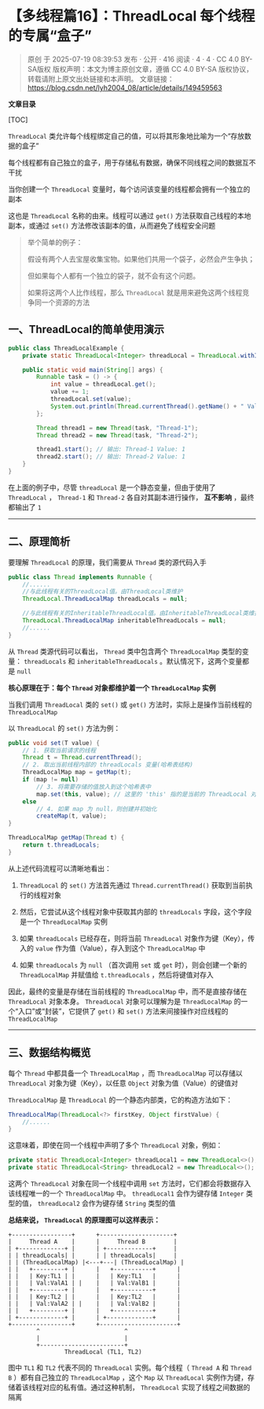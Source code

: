 # 【多线程篇16】：ThreadLocal 每个线程的专属“盒子”

> 原创 于 2025-07-19 08:39:53 发布 · 公开 · 416 阅读 · 4 · 4 · CC 4.0 BY-SA版权 版权声明：本文为博主原创文章，遵循 CC 4.0 BY-SA 版权协议，转载请附上原文出处链接和本声明。
> 文章链接：https://blog.csdn.net/lyh2004_08/article/details/149459563

**文章目录**

[TOC]


`ThreadLocal` 类允许每个线程绑定自己的值，可以将其形象地比喻为一个“存放数据的盒子”

每个线程都有自己独立的盒子，用于存储私有数据，确保不同线程之间的数据互不干扰

当你创建一个 `ThreadLocal` 变量时，每个访问该变量的线程都会拥有一个独立的副本

这也是 `ThreadLocal` 名称的由来。线程可以通过 `get()` 方法获取自己线程的本地副本，或通过 `set()` 方法修改该副本的值，从而避免了线程安全问题

> 举个简单的例子：
> 
> 假设有两个人去宝屋收集宝物。如果他们共用一个袋子，必然会产生争执；
> 
> 但如果每个人都有一个独立的袋子，就不会有这个问题。
> 
> 如果将这两个人比作线程，那么 `ThreadLocal` 就是用来避免这两个线程竞争同一个资源的方法

## 一、ThreadLocal的简单使用演示

```java
public class ThreadLocalExample {
    private static ThreadLocal<Integer> threadLocal = ThreadLocal.withInitial(() -> 0);

    public static void main(String[] args) {
        Runnable task = () -> {
            int value = threadLocal.get();
            value += 1;
            threadLocal.set(value);
            System.out.println(Thread.currentThread().getName() + " Value: " + threadLocal.get());
        };

        Thread thread1 = new Thread(task, "Thread-1");
        Thread thread2 = new Thread(task, "Thread-2");

        thread1.start(); // 输出: Thread-1 Value: 1
        thread2.start(); // 输出: Thread-2 Value: 1
    }
}
```

在上面的例子中，尽管 `threadLocal` 是一个静态变量，但由于使用了 `ThreadLocal` ， `Thread-1` 和 `Thread-2` 各自对其副本进行操作， **互不影响** ，最终都输出了 `1` 

---

## 二、原理简析

要理解 `ThreadLocal` 的原理，我们需要从 `Thread` 类的源代码入手

```java
public class Thread implements Runnable {
    //......
    //与此线程有关的ThreadLocal值。由ThreadLocal类维护
    ThreadLocal.ThreadLocalMap threadLocals = null;

    //与此线程有关的InheritableThreadLocal值。由InheritableThreadLocal类维护
    ThreadLocal.ThreadLocalMap inheritableThreadLocals = null;
    //......
}
```

从 `Thread` 类源代码可以看出， `Thread` 类中包含两个 `ThreadLocalMap` 类型的变量： `threadLocals` 和 `inheritableThreadLocals` 。默认情况下，这两个变量都是 `null` 

**核心原理在于：每个 `Thread` 对象都维护着一个 `ThreadLocalMap` 实例** 

当我们调用 `ThreadLocal` 类的 `set()` 或 `get()` 方法时，实际上是操作当前线程的 `ThreadLocalMap` 

以 `ThreadLocal` 的 `set()` 方法为例：

```java
public void set(T value) {
    // 1. 获取当前请求的线程
    Thread t = Thread.currentThread();
    // 2. 取出当前线程内部的 threadLocals 变量(哈希表结构)
    ThreadLocalMap map = getMap(t);
    if (map != null)
        // 3. 将需要存储的值放入到这个哈希表中
        map.set(this, value); // 这里的 'this' 指的是当前的 ThreadLocal 对象
    else
        // 4. 如果 map 为 null，则创建并初始化
        createMap(t, value);
}

ThreadLocalMap getMap(Thread t) {
    return t.threadLocals;
}
```

从上述代码流程可以清晰地看出：

1.  `ThreadLocal` 的 `set()` 方法首先通过 `Thread.currentThread()` 获取到当前执行的线程对象

2. 然后，它尝试从这个线程对象中获取其内部的 `threadLocals` 字段，这个字段是一个 `ThreadLocalMap` 实例

3. 如果 `threadLocals` 已经存在，则将当前 `ThreadLocal` 对象作为键（Key），传入的 `value` 作为值（Value），存入到这个 `ThreadLocalMap` 中

4. 如果 `threadLocals` 为 `null` （首次调用 `set` 或 `get` 时），则会创建一个新的 `ThreadLocalMap` 并赋值给 `t.threadLocals` ，然后将键值对存入

因此，最终的变量是存储在当前线程的 `ThreadLocalMap` 中，而不是直接存储在 `ThreadLocal` 对象本身。 `ThreadLocal` 对象可以理解为是 `ThreadLocalMap` 的一个“入口”或“封装”，它提供了 `get()` 和 `set()` 方法来间接操作对应线程的 `ThreadLocalMap` 

---

## 三、数据结构概览

每个 `Thread` 中都具备一个 `ThreadLocalMap` ，而 `ThreadLocalMap` 可以存储以 `ThreadLocal` 对象为键（Key），以任意 `Object` 对象为值（Value）的键值对

`ThreadLocalMap` 是 `ThreadLocal` 的一个静态内部类，它的构造方法如下：

```java
ThreadLocalMap(ThreadLocal<?> firstKey, Object firstValue) {
    //......
}
```

这意味着，即使在同一个线程中声明了多个 `ThreadLocal` 对象，例如：

```java
private static ThreadLocal<Integer> threadLocal1 = new ThreadLocal<>();
private static ThreadLocal<String> threadLocal2 = new ThreadLocal<>();
```

这两个 `ThreadLocal` 对象在同一个线程中调用 `set` 方法时，它们都会将数据存入该线程唯一的一个 `ThreadLocalMap` 中。 `threadLocal1` 会作为键存储 `Integer` 类型的值， `threadLocal2` 会作为键存储 `String` 类型的值

**总结来说， `ThreadLocal` 的原理图可以这样表示：** 

```
+-----------------+      +---------------------+
|     Thread A    |      |     Thread B        |
| +-------------+ |      | +-------------+     |
| | threadLocals| |      | | threadLocals|     |
| | (ThreadLocalMap) |<---+---| (ThreadLocalMap) |
| |   +---------+ |      |   +-----------+      |
| |   | Key:TL1 | |      |   | Key:TL1   |      |
| |   | Val:ValA1 | |    |   | Val:ValB1 |      |
| |   +---------+ |      |   +-----------+      |
| |   | Key:TL2 | |      |   | Key:TL2   |      |
| |   | Val:ValA2 | |    |   | Val:ValB2 |      |
| |   +---------+ |      |   +-----------+      |
| +-------------+ |      | +-------------+      |
+-----------------+      +----------------------+
        ^                        ^
        |                        |
        +------------------------+
                ThreadLocal (TL1, TL2)
```

图中 `TL1` 和 `TL2` 代表不同的 `ThreadLocal` 实例。每个线程（ `Thread A` 和 `Thread B` ）都有自己独立的 `ThreadLocalMap` ，这个 `Map` 以 `ThreadLocal` 实例作为键，存储着该线程对应的私有值。通过这种机制， `ThreadLocal` 实现了线程之间数据的隔离